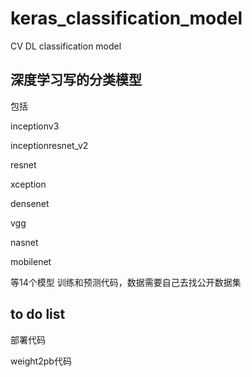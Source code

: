 # keras_classification_model
CV DL classification model

## 深度学习写的分类模型
包括

inceptionv3

inceptionresnet_v2

resnet

xception

densenet

vgg

nasnet

mobilenet

等14个模型
训练和预测代码，数据需要自己去找公开数据集

## to do list

部署代码

weight2pb代码


